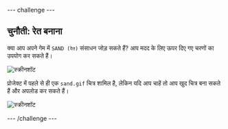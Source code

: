 \--- challenge \---

## चुनौती: रेत बनाना

क्या आप अपने गेम में `SAND (रेत)` संसाधन जोड़ सकते हैं? आप मदद के लिए ऊपर दिए गए चरणों का उपयोग कर सकते हैं।

![स्क्रीनशॉट](images/craft-sand.png)

प्रोजेक्ट में पहले से ही एक ` sand.gif ` चित्र शामिल है, लेकिन यदि आप चाहें तो आप खुद चित्र बना सकते हैं और अपलोड कर सकते हैं।

![स्क्रीनशॉट](images/craft-upload.png)

\--- /challenge \---